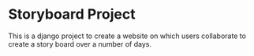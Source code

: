 # Storyboard Project

This is a django project to create a website on which users collaborate to create a story board over a number of days.
